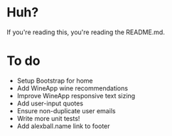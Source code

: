 # Huh?
If you're reading this, you're reading the README.md.
# To do
- Setup Bootstrap for home
- Add WineApp wine recommendations
- Improve WineApp responsive text sizing
- Add user-input quotes
- Ensure non-duplicate user emails
- Write more unit tests!
- Add alexball.name link to footer